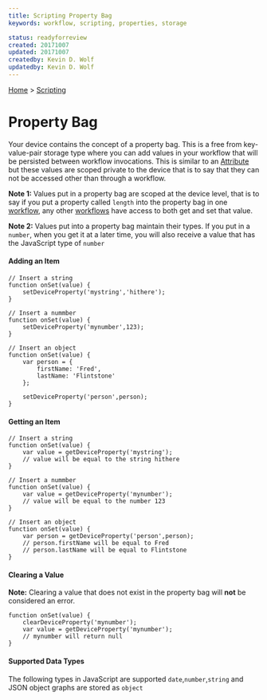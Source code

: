 ```yaml
---
title: Scripting Property Bag
keywords: workflow, scripting, properties, storage

status: readyforreview
created: 20171007
updated: 20171007
createdby: Kevin D. Wolf
updatedby: Kevin D. Wolf
---
```

[Home](../Index.md) > [Scripting](Index.md)

# Property Bag

Your device contains the concept of a property bag.  This is a free from key-value-pair storage type where you can add values in your workflow that will
be persisted between workflow invocations.  This is similar to an [Attribute](../Workflows/Attributes.md) but these values are scoped private to  the device
that is to say that they can not be accessed other than through a workflow.

**Note 1:** Values put in a property bag are scoped at the device level, that is to say if you put a property called `length` into the property bag in 
one [workflow](../Workflows/Index.md), any other [workflows](../Workflows/Index.md) have access to both get and set that value.

**Note 2:** Values put into a property bag maintain their types.  If you put in a `number`, when you get it at a later time, you will also receive a
value that has the JavaScript type of `number`
  

#### Adding an Item
```
// Insert a string
function onSet(value) {
    setDeviceProperty('mystring','hithere');
}

// Insert a nummber
function onSet(value) {
    setDeviceProperty('mynumber',123);
}

// Insert an object
function onSet(value) {
    var person = {
        firstName: 'Fred',
        lastName: 'Flintstone'
    };

    setDeviceProperty('person',person);
}
```

#### Getting an Item
```
// Insert a string
function onSet(value) {
    var value = getDeviceProperty('mystring');
    // value will be equal to the string hithere
}

// Insert a nummber
function onSet(value) {
    var value = getDeviceProperty('mynumber');
    // value will be equal to the number 123
}

// Insert an object
function onSet(value) {
    var person = getDeviceProperty('person',person);
    // person.firstName will be equal to Fred
    // person.lastName will be equal to Flintstone
}
```

#### Clearing a Value

**Note:** Clearing a value that does not exist in the property bag will **not** be considered an error.

```
function onSet(value) {
    clearDeviceProperty('mynumber');
    var value = getDeviceProperty('mynumber');
    // mynumber will return null
}
```

#### Supported Data Types

The following types in JavaScript are supported `date`,`number`,`string` and JSON object graphs are stored as `object`